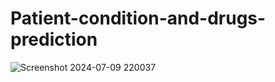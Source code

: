 # Patient-condition-and-drugs-prediction




![Screenshot 2024-07-09 220037](https://github.com/Kavanaa18/Patient-condition-and-drugs-prediction/assets/96811033/f00305d3-f9a4-447a-b41c-97373cada9d5)
